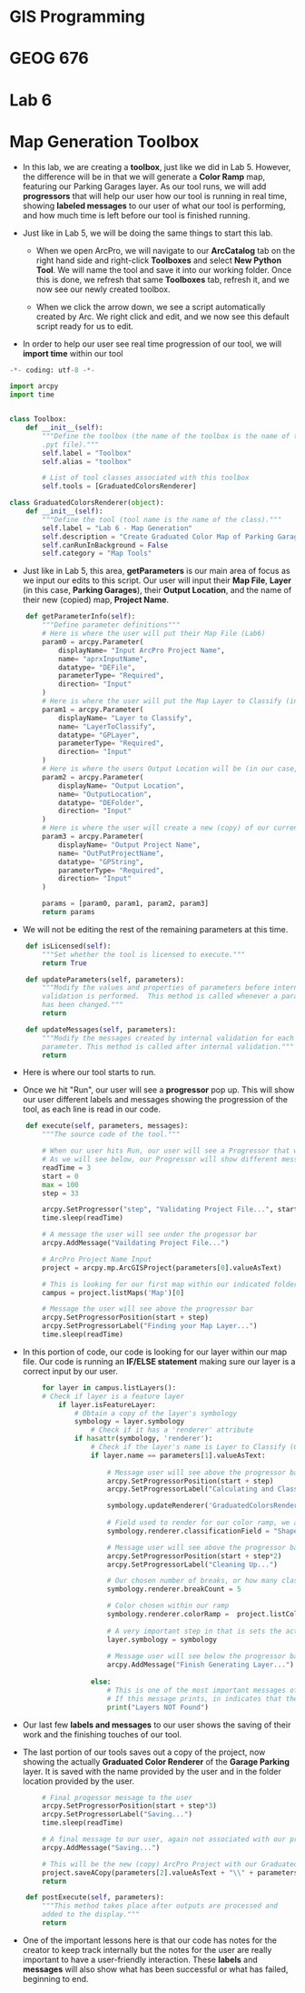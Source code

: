# GIS Programming 
# GEOG 676
# Lab 6

# Map Generation Toolbox

- In this lab, we are creating a **toolbox**, just like we did in Lab 5. However, the difference will be in that we will generate a **Color Ramp** map, featuring our Parking Garages layer. As our tool runs, we will add **progressors** that will help our user how our tool is running in real time, showing **labeled messages** to our user of what our tool is performing, and how much time is left before our tool is finished running.

- Just like in Lab 5, we will be doing the same things to start this lab. 

    - When we open ArcPro, we will navigate to our **ArcCatalog** tab on the right hand side and right-click **Toolboxes** and select **New Python Tool**. We will name the tool and save it into our working folder. Once this is done, we refresh that same **Toolboxes** tab, refresh it, and we now see our newly created toolbox. 

    - When we click the arrow down, we see a script automatically created by Arc. We right click and edit, and we now see this default script ready for us to edit.

- In order to help our user see real time progression of our tool, we will **import time** within our tool

```python
-*- coding: utf-8 -*-

import arcpy
import time


class Toolbox:
    def __init__(self):
        """Define the toolbox (the name of the toolbox is the name of the
        .pyt file)."""
        self.label = "Toolbox"
        self.alias = "toolbox"

        # List of tool classes associated with this toolbox
        self.tools = [GraduatedColorsRenderer]

class GraduatedColorsRenderer(object):                                                     
    def __init__(self):
        """Define the tool (tool name is the name of the class)."""
        self.label = "Lab 6 - Map Generation"
        self.description = "Create Graduated Color Map of Parking Garages"
        self.canRunInBackground = False
        self.category = "Map Tools"

```
- Just like in Lab 5, this area, **getParameters** is our main area of focus as we input our edits to this script. Our user will input their **Map File**, **Layer** (in this case, **Parking Garages**), their **Output Location**, and the name of their new (copied) map, **Project Name**.

```python
    def getParameterInfo(self):
        """Define parameter definitions"""
        # Here is where the user will put their Map File (Lab6)
        param0 = arcpy.Parameter(
            displayName= "Input ArcPro Project Name",
            name= "aprxInputName",
            datatype= "DEFile",
            parameterType= "Required",
            direction= "Input"
        )
        # Here is where the user will put the Map Layer to Classify (in our case, its the Garage Parking Layer)
        param1 = arcpy.Parameter(
            displayName= "Layer to Classify",
            name= "LayerToClassify",
            datatype= "GPLayer",
            parameterType= "Required",
            direction= "Input"
        )
        # Here is where the users Output Location will be (in our case, its out Lab 6 Folder)
        param2 = arcpy.Parameter(
            displayName= "Output Location",
            name= "OutputLocation",
            datatype= "DEFolder",
            direction= "Input"
        )
        # Here is where the user will create a new (copy) of our current project.
        param3 = arcpy.Parameter(
            displayName= "Output Project Name",
            name= "OutPutProjectName",
            datatype= "GPString",
            parameterType= "Required",
            direction= "Input"
        )

        params = [param0, param1, param2, param3]
        return params
```

- We will not be editing the rest of the remaining parameters at this time.

```python
    def isLicensed(self):
        """Set whether the tool is licensed to execute."""
        return True

    def updateParameters(self, parameters):
        """Modify the values and properties of parameters before internal
        validation is performed.  This method is called whenever a parameter
        has been changed."""
        return

    def updateMessages(self, parameters):
        """Modify the messages created by internal validation for each tool
        parameter. This method is called after internal validation."""
        return
```

- Here is where our tool starts to run.

- Once we hit "Run", our user will see a **progressor** pop up. This will show our user different labels and messages showing the progression of the tool, as each line is read in our code. 

```python
    def execute(self, parameters, messages):
        """The source code of the tool."""

        # When our user hits Run, our user will see a Progressor that will let them know each step of the process of our tool
        # As we will see below, our Progressor will show different messages as "time" goes and our tool (script) reaches each line and executes its objective
        readTime = 3
        start = 0
        max = 100
        step = 33

        arcpy.SetProgressor("step", "Validating Project File...", start, max, step)
        time.sleep(readTime)

        # A message the user will see under the progessor bar
        arcpy.AddMessage("Vaildating Project File...")

        # ArcPro Project Name Input
        project = arcpy.mp.ArcGISProject(parameters[0].valueAsText)

        # This is looking for our first map within our indicated folder file
        campus = project.listMaps('Map')[0]

        # Message the user will see above the progressor bar
        arcpy.SetProgressorPosition(start + step)
        arcpy.SetProgressorLabel("Finding your Map Layer...")
        time.sleep(readTime)
```

- In this portion of code, our code is looking for our layer within our map file. Our code is running an **IF/ELSE statement** making sure our layer is a correct input by our user.

```python
        for layer in campus.listLayers():
        # Check if layer is a feature layer
            if layer.isFeatureLayer:
                # Obtain a copy of the layer's symbology
                symbology = layer.symbology
                    # Check if it has a 'renderer' attribute
                if hasattr(symbology, 'renderer'):
                    # Check if the layer's name is Layer to Classify (GarageParking)
                    if layer.name == parameters[1].valueAsText:
                        
                        # Message user will see above the progressor bar
                        arcpy.SetProgressorPosition(start + step)
                        arcpy.SetProgressorLabel("Calculating and Classifying...")

                        symbology.updateRenderer('GraduatedColorsRenderer')
                        
                        # Field used to render for our color ramp, we are telling arcpy that we want to use the "Shape_Area" field
                        symbology.renderer.classificationField = "Shape_Area"

                        # Message user will see above the progressor bar
                        arcpy.SetProgressorPosition(start + step*2)
                        arcpy.SetProgressorLabel("Cleaning Up...")

                        # Our chosen number of breaks, or how many classes we will have, in our Color Ramp
                        symbology.renderer.breakCount = 5

                        # Color chosen within our ramp
                        symbology.renderer.colorRamp =  project.listColorRamps('Oranges (5 Classes)')[0]
                        
                        # A very important step in that is sets the actual symbology equal to the copies
                        layer.symbology = symbology
                        
                        # Message user will see below the progressor bar
                        arcpy.AddMessage("Finish Generating Layer...")
                    
                    else:
                        # This is one of the most important messages of our tool in that it will inform our user if the layer is not within our ArcPro Project
                        # If this message prints, in indicates that the user needs to move that specific layer into the ArcPro Project file
                        print("Layers NOT Found")
```
- Our last few **labels and messages** to our user shows the saving of their work and the finishing touches of our tool. 

- The last portion of our tools saves out a copy of the project, now showing the actually **Graduated Color Renderer** of the **Garage Parking** layer. It is saved with the name provided by the user and in the folder location provided by the user.

```python
        # Final progessor message to the user
        arcpy.SetProgressorPosition(start + step*3)
        arcpy.SetProgressorLabel("Saving...")
        time.sleep(readTime)

        # A final message to our user, again not associated with our progressor
        arcpy.AddMessage("Saving...")

        # This will be the new (copy) ArcPro Project with our Graduated Colors Renderer layer
        project.saveACopy(parameters[2].valueAsText + "\\" + parameters[3].valueAsText + ".aprx")
        return

    def postExecute(self, parameters):
        """This method takes place after outputs are processed and
        added to the display."""
        return
```
- One of the important lessons here is that our code has notes for the creator to keep track internally but the notes for the user are really important to have a user-friendly interaction. These **labels** and **messages** will also show what has been successful or what has failed, beginning to end.
